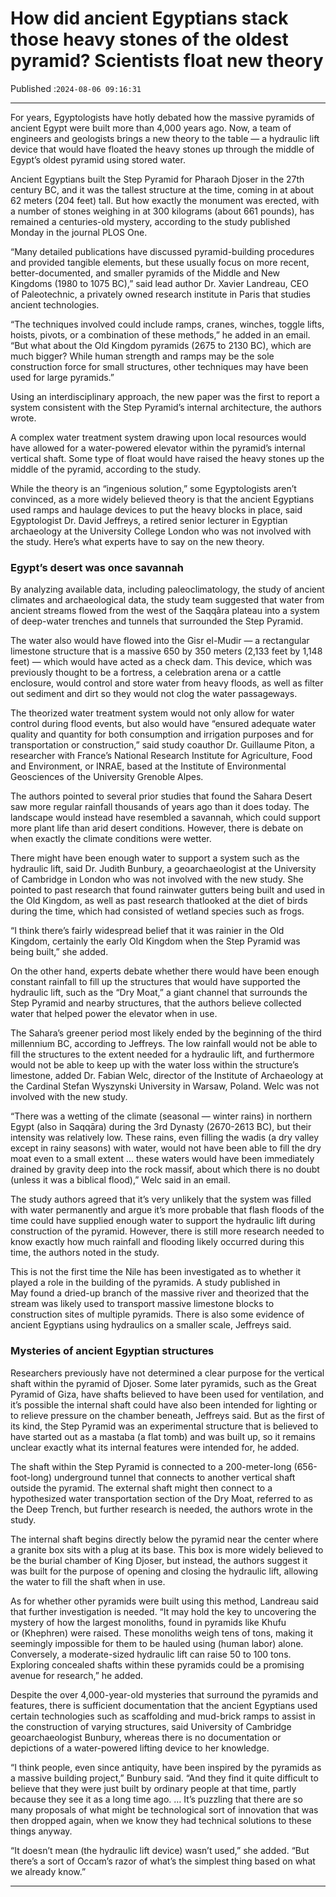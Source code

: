 # How did ancient Egyptians stack those heavy stones of the oldest pyramid? Scientists float new theory

Published :`2024-08-06 09:16:31`

---

For years, Egyptologists have hotly debated how the massive pyramids of ancient Egypt were built more than 4,000 years ago. Now, a team of engineers and geologists brings a new theory to the table — a hydraulic lift device that would have floated the heavy stones up through the middle of Egypt’s oldest pyramid using stored water.

Ancient Egyptians built the Step Pyramid for Pharaoh Djoser in the 27th century BC, and it was the tallest structure at the time, coming in at about 62 meters (204 feet) tall. But how exactly the monument was erected, with a number of stones weighing in at 300 kilograms (about 661 pounds), has remained a centuries-old mystery, according to the study published Monday in the journal PLOS One.

“Many detailed publications have discussed pyramid-building procedures and provided tangible elements, but these usually focus on more recent, better-documented, and smaller pyramids of the Middle and New Kingdoms (1980 to 1075 BC),” said lead author Dr. Xavier Landreau, CEO of Paleotechnic, a privately owned research institute in Paris that studies ancient technologies.

“The techniques involved could include ramps, cranes, winches, toggle lifts, hoists, pivots, or a combination of these methods,” he added in an email. “But what about the Old Kingdom pyramids (2675 to 2130 BC), which are much bigger? While human strength and ramps may be the sole construction force for small structures, other techniques may have been used for large pyramids.”

Using an interdisciplinary approach, the new paper was the first to report a system consistent with the Step Pyramid’s internal architecture, the authors wrote.

A complex water treatment system drawing upon local resources would have allowed for a water-powered elevator within the pyramid’s internal vertical shaft. Some type of float would have raised the heavy stones up the middle of the pyramid, according to the study.

While the theory is an “ingenious solution,” some Egyptologists aren’t convinced, as a more widely believed theory is that the ancient Egyptians used ramps and haulage devices to put the heavy blocks in place, said Egyptologist Dr. David Jeffreys, a retired senior lecturer in Egyptian archaeology at the University College London who was not involved with the study. Here’s what experts have to say on the new theory.

### Egypt’s desert was once savannah

By analyzing available data, including paleoclimatology, the study of ancient climates and archaeological data, the study team suggested that water from ancient streams flowed from the west of the Saqqâra plateau into a system of deep-water trenches and tunnels that surrounded the Step Pyramid.

The water also would have flowed into the Gisr el-Mudir — a rectangular limestone structure that is a massive 650 by 350 meters (2,133 feet by 1,148 feet) — which would have acted as a check dam. This device, which was previously thought to be a fortress, a celebration arena or a cattle enclosure, would control and store water from heavy floods, as well as filter out sediment and dirt so they would not clog the water passageways.

The theorized water treatment system would not only allow for water control during flood events, but also would have “ensured adequate water quality and quantity for both consumption and irrigation purposes and for transportation or construction,” said study coauthor Dr. Guillaume Piton, a researcher with France’s National Research Institute for Agriculture, Food and Environment, or INRAE, based at the Institute of Environmental Geosciences of the University Grenoble Alpes.

The authors pointed to several prior studies that found the Sahara Desert saw more regular rainfall thousands of years ago than it does today. The landscape would instead have resembled a savannah, which could support more plant life than arid desert conditions. However, there is debate on when exactly the climate conditions were wetter.

There might have been enough water to support a system such as the hydraulic lift, said Dr. Judith Bunbury, a geoarchaeologist at the University of Cambridge in London who was not involved with the new study. She pointed to past research that found rainwater gutters being built and used in the Old Kingdom, as well as past research thatlooked at the diet of birds during the time, which had consisted of wetland species such as frogs.

“I think there’s fairly widespread belief that it was rainier in the Old Kingdom, certainly the early Old Kingdom when the Step Pyramid was being built,” she added.

On the other hand, experts debate whether there would have been enough constant rainfall to fill up the structures that would have supported the hydraulic lift, such as the “Dry Moat,” a giant channel that surrounds the Step Pyramid and nearby structures, that the authors believe collected water that helped power the elevator when in use.

The Sahara’s greener period most likely ended by the beginning of the third millennium BC, according to Jeffreys. The low rainfall would not be able to fill the structures to the extent needed for a hydraulic lift, and furthermore would not be able to keep up with the water loss within the structure’s limestone, added Dr. Fabian Welc, director of the Institute of Archaeology at the Cardinal Stefan Wyszynski University in Warsaw, Poland. Welc was not involved with the new study.

“There was a wetting of the climate (seasonal — winter rains) in northern Egypt (also in Saqqāra) during the 3rd Dynasty (2670-2613 BC), but their intensity was relatively low. These rains, even filling the wadis (a dry valley except in rainy seasons) with water, would not have been able to fill the dry moat even to a small extent … these waters would have been immediately drained by gravity deep into the rock massif, about which there is no doubt (unless it was a biblical flood),” Welc said in an email.

The study authors agreed that it’s very unlikely that the system was filled with water permanently and argue it’s more probable that flash floods of the time could have supplied enough water to support the hydraulic lift during construction of the pyramid. However, there is still more research needed to know exactly how much rainfall and flooding likely occurred during this time, the authors noted in the study.

This is not the first time the Nile has been investigated as to whether it played a role in the building of the pyramids. A study published in May found a dried-up branch of the massive river and theorized that the stream was likely used to transport massive limestone blocks to construction sites of multiple pyramids. There is also some evidence of ancient Egyptians using hydraulics on a smaller scale, Jeffreys said.

### Mysteries of ancient Egyptian structures

Researchers previously have not determined a clear purpose for the vertical shaft within the pyramid of Djoser. Some later pyramids, such as the Great Pyramid of Giza, have shafts believed to have been used for ventilation, and it’s possible the internal shaft could have also been intended for lighting or to relieve pressure on the chamber beneath, Jeffreys said. But as the first of its kind, the Step Pyramid was an experimental structure that is believed to have started out as a mastaba (a flat tomb) and was built up, so it remains unclear exactly what its internal features were intended for, he added.

The shaft within the Step Pyramid is connected to a 200-meter-long (656-foot-long) underground tunnel that connects to another vertical shaft outside the pyramid. The external shaft might then connect to a hypothesized water transportation section of the Dry Moat, referred to as the Deep Trench, but further research is needed, the authors wrote in the study.

The internal shaft begins directly below the pyramid near the center where a granite box sits with a plug at its base. This box is more widely believed to be the burial chamber of King Djoser, but instead, the authors suggest it was built for the purpose of opening and closing the hydraulic lift, allowing the water to fill the shaft when in use.

As for whether other pyramids were built using this method, Landreau said that further investigation is needed. “It may hold the key to uncovering the mystery of how the largest monoliths, found in pyramids like Khufu or (Khephren) were raised. These monoliths weigh tens of tons, making it seemingly impossible for them to be hauled using (human labor) alone. Conversely, a moderate-sized hydraulic lift can raise 50 to 100 tons. Exploring concealed shafts within these pyramids could be a promising avenue for research,” he added.

Despite the over 4,000-year-old mysteries that surround the pyramids and features, there is sufficient documentation that the ancient Egyptians used certain technologies such as scaffolding and mud-brick ramps to assist in the construction of varying structures, said University of Cambridge geoarchaeologist Bunbury, whereas there is no documentation or depictions of a water-powered lifting device to her knowledge.

“I think people, even since antiquity, have been inspired by the pyramids as a massive building project,” Bunbury said. “And they find it quite difficult to believe that they were just built by ordinary people at that time, partly because they see it as a long time ago. … It’s puzzling that there are so many proposals of what might be technological sort of innovation that was then dropped again, when we know they had technical solutions to these things anyway.

“It doesn’t mean (the hydraulic lift device) wasn’t used,” she added. “But there’s a sort of Occam’s razor of what’s the simplest thing based on what we already know.”

---

